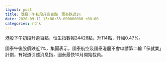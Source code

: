 ```yaml
---
layout: post
title: 港股下午初段升逾百點　國泰跌近1%
date: 2020-09-11 13:08:53.000000000 +08:00
categories: rthk
---
```


港股下午初段升逾百點，恒生指數報24428點，升114點，升幅0.47%。

國泰午後股價跌近1%，集團表示，國泰航空及國泰港龍不會申請第二輪「保就業」計劃，有報道引述消息指，國泰最快10月開始裁員。
